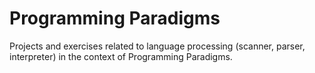 # Programming Paradigms
Projects and exercises related to language processing (scanner, parser, interpreter) in the context of Programming Paradigms.
